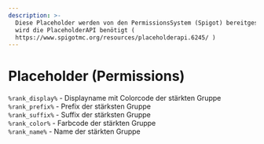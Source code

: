 ```yaml
---
description: >-
  Diese Placeholder werden von den PermissionsSystem (Spigot) bereitgestellt. Es
  wird die PlaceholderAPI benötigt (
  https://www.spigotmc.org/resources/placeholderapi.6245/ )
---
```


# Placeholder (Permissions)

`%rank_display%` - Displayname mit Colorcode der stärkten Gruppe\
`%rank_prefix%` - Prefix der stärksten Gruppe\
`%rank_suffix%` - Suffix der stärksten Gruppe\
`%rank_color%` - Farbcode der stärkten Gruppe\
`%rank_name%` - Name der stärkten Gruppe
